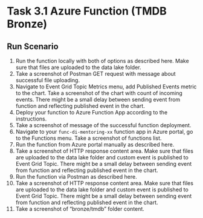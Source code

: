 # Task 3.1 Azure Function (TMDB Bronze)

## Run Scenario

1. Run the function locally with both of options as described here. Make sure that files are uploaded to the
   data lake folder.
2. Take a screenshot of Postman GET request with message about successful file uploading.
3. Navigate to Event Grid Topic Metrics menu, add Published Events metric to the chart. Take a screenshot of
   the chart with count of incoming events. There might be a small delay between sending event from
   function and reflecting published event in the chart.
4. Deploy your function to Azure Function App according to the instructions.
5. Take a screenshot of message of the successful function deployment.
6. Navigate to your `func-di-mentoring-xx` function app in Azure portal, go to the Functions menu. Take a
   screenshot of functions list.
7. Run the function from Azure portal manually as described here.
8. Take a screenshot of HTTP response content area. Make sure that files are uploaded to the data lake folder
   and custom event is published to Event Grid Topic. There might be a small delay between sending event
   from function and reflecting published event in the chart.
9. Run the function via Postman as described here.
10. Take a screenshot of HTTP response content area. Make sure that files are uploaded to the data lake folder
    and custom event is published to Event Grid Topic. There might be a small delay between sending event
    from function and reflecting published event in the chart.
11. Take a screenshot of “bronze/tmdb” folder content.
